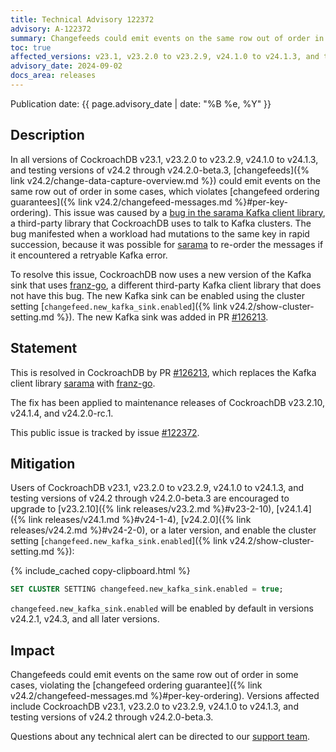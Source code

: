 ```yaml
---
title: Technical Advisory 122372
advisory: A-122372
summary: Changefeeds could emit events on the same row out of order in some cases.
toc: true
affected_versions: v23.1, v23.2.0 to v23.2.9, v24.1.0 to v24.1.3, and testing versions of v24.2 through v24.2.0-beta.3
advisory_date: 2024-09-02
docs_area: releases
---
```


Publication date: {{ page.advisory_date | date: "%B %e, %Y" }}

## Description

In all versions of CockroachDB v23.1, v23.2.0 to v23.2.9, v24.1.0 to v24.1.3, and testing versions of v24.2 through v24.2.0-beta.3, [changefeeds]({% link v24.2/change-data-capture-overview.md %}) could emit events on the same row out of order in some cases, which violates [changefeed ordering guarantees]({% link v24.2/changefeed-messages.md %}#per-key-ordering). This issue was caused by a [bug in the sarama Kafka client library](https://github.com/IBM/sarama/issues/2619), a third-party library that CockroachDB uses to talk to Kafka clusters. The bug manifested when a workload had mutations to the same key in rapid succession, because it was possible for [sarama](https://github.com/IBM/sarama) to re-order the messages if it encountered a retryable Kafka error.

To resolve this issue, CockroachDB now uses a new version of the Kafka sink that uses [franz-go](https://github.com/twmb/franz-go), a different third-party Kafka client library that does not have this bug. The new Kafka sink can be enabled using the cluster setting [`changefeed.new_kafka_sink.enabled`]({% link v24.2/show-cluster-setting.md %}). The new Kafka sink was added in PR [#126213](https://github.com/cockroachdb/cockroach/pull/126213).

## Statement

This is resolved in CockroachDB by PR [#126213](https://github.com/cockroachdb/cockroach/pull/126213), which replaces the Kafka client library [sarama](https://github.com/IBM/sarama) with [franz-go](https://github.com/twmb/franz-go).

The fix has been applied to maintenance releases of CockroachDB v23.2.10, v24.1.4, and v24.2.0-rc.1.

This public issue is tracked by issue [#122372](https://github.com/cockroachdb/cockroach/issues/122372).

## Mitigation

Users of CockroachDB v23.1, v23.2.0 to v23.2.9, v24.1.0 to v24.1.3, and testing versions of v24.2 through v24.2.0-beta.3 are encouraged to upgrade to [v23.2.10]({% link releases/v23.2.md %}#v23-2-10), [v24.1.4]({% link releases/v24.1.md %}#v24-1-4), [v24.2.0]({% link releases/v24.2.md %}#v24-2-0), or a later version, and enable the cluster setting [`changefeed.new_kafka_sink.enabled`]({% link v24.2/show-cluster-setting.md %}):

{% include_cached copy-clipboard.html %}
~~~ sql
SET CLUSTER SETTING changefeed.new_kafka_sink.enabled = true;
~~~

`changefeed.new_kafka_sink.enabled` will be enabled by default in versions v24.2.1, v24.3, and all later versions.

## Impact

Changefeeds could emit events on the same row out of order in some cases, violating the [changefeed ordering guarantee]({% link v24.2/changefeed-messages.md %}#per-key-ordering). Versions affected include CockroachDB v23.1, v23.2.0 to v23.2.9, v24.1.0 to v24.1.3, and testing versions of v24.2 through v24.2.0-beta.3.

Questions about any technical alert can be directed to our [support team](https://support.cockroachlabs.com/).